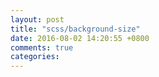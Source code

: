 ```yaml
---
layout: post
title: "scss/background-size"
date: 2016-08-02 14:20:55 +0800
comments: true
categories: 
---
```

